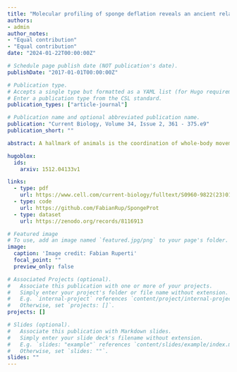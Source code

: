 ```yaml
---
title: "Molecular profiling of sponge deflation reveals an ancient relaxant-inflammatory response"
authors:
- admin
author_notes:
- "Equal contribution"
- "Equal contribution"
date: "2024-01-22T00:00:00Z"

# Schedule page publish date (NOT publication's date).
publishDate: "2017-01-01T00:00:00Z"

# Publication type.
# Accepts a single type but formatted as a YAML list (for Hugo requirements).
# Enter a publication type from the CSL standard.
publication_types: ["article-journal"]

# Publication name and optional abbreviated publication name.
publication: "Current Biology, Volume 34, Issue 2, 361 - 375.e9"
publication_short: ""

abstract: A hallmark of animals is the coordination of whole-body movement. Neurons and muscles are central to this, yet coordinated movements also exist in sponges that lack these cell types. Sponges are sessile animals with a complex canal system for filter-feeding. They undergo whole-body movements resembling “contractions” that lead to canal closure and water expulsion. Here, we combine live 3D optical coherence microscopy, pharmacology, and functional proteomics to elucidate the sequence and detail of shape changes, the tissues and molecular physiology involved, and the control of these movements. Morphometric analysis and targeted perturbation suggest that the movement is driven by the relaxation of actomyosin stress fibers in epithelial canal cells, which leads to whole-body deflation via collapse of the incurrent and expansion of the excurrent canal system. Thermal proteome profiling and quantitative phosphoproteomics confirm the control of cellular relaxation by an Akt/NO/PKG/PKA pathway. Agitation-induced deflation leads to differential phosphorylation of proteins forming epithelial cell junctions, implying their mechanosensitive role. Unexpectedly, untargeted metabolomics detect a concomitant decrease in antioxidant molecules during deflation, reflecting an increase in reactive oxygen species. Together with the secretion of proteinases, cytokines, and granulin, this indicates an inflammation-like state of the deflating sponge reminiscent of vascular endothelial cells experiencing oscillatory shear stress. These results suggest the conservation of an ancient relaxant-inflammatory response of perturbed fluid-carrying systems in animals and offer a possible mechanism for whole-body coordination through diffusible paracrine signals and mechanotransduction.

hugoblox:
  ids:
    arxiv: 1512.04133v1

links:
  - type: pdf
    url: https://www.cell.com/current-biology/fulltext/S0960-9822(23)01676-7?uuid=uuid%3Af6f840a6-a9d0-4a0a-95b3-6af40d32ac6e
  - type: code
    url: https://github.com/FabianRup/SpongeProt
  - type: dataset
    url: https://zenodo.org/records/8116913

# Featured image
# To use, add an image named `featured.jpg/png` to your page's folder. 
image:
  caption: 'Image credit: Fabian Ruperti'
  focal_point: ""
  preview_only: false

# Associated Projects (optional).
#   Associate this publication with one or more of your projects.
#   Simply enter your project's folder or file name without extension.
#   E.g. `internal-project` references `content/project/internal-project/index.md`.
#   Otherwise, set `projects: []`.
projects: []

# Slides (optional).
#   Associate this publication with Markdown slides.
#   Simply enter your slide deck's filename without extension.
#   E.g. `slides: "example"` references `content/slides/example/index.md`.
#   Otherwise, set `slides: ""`.
slides: ""
---
```

